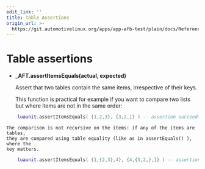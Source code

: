 ```yaml
---
edit_link: ''
title: Table Assertions
origin_url: >-
  https://git.automotivelinux.org/apps/app-afb-test/plain/docs/Reference/LuaUnitAssertionFunctions/6_TableAssertions.md?h=icefish
---
```


<!-- WARNING: This file is generated by fetch_docs.js using /home/boron/Documents/AGL/docs-webtemplate/site/_data/tocs/apis_services/icefish/app-afb-test-developer-guides-api-services-book.yml -->

# Table assertions

* **_AFT.assertItemsEquals(actual, expected)**

    Assert that two tables contain the same items, irrespective of their keys.

    This function is practical for example if you want to compare two lists but
    where items are not in the same order:

```lua
    luaunit.assertItemsEquals( {1,2,3}, {3,2,1} ) -- assertion succeeds
```
    The comparison is not recursive on the items: if any of the items are tables,
    they are compared using table equality (like as in assertEquals() ), where the
    key matters.

```lua
    luaunit.assertItemsEquals( {1,{2,3},4}, {4,{3,2,},1} ) -- assertion fails because {2,3} ~= {3,2}
```
